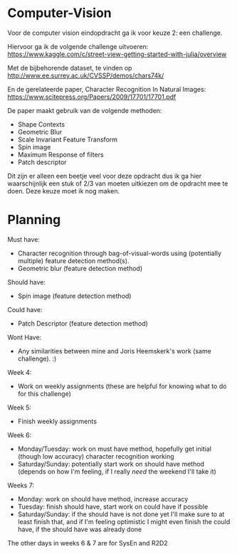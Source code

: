 # Computer-Vision

Voor de computer vision eindopdracht ga ik voor keuze 2: een challenge.

Hiervoor ga ik de volgende challenge uitvoeren: https://www.kaggle.com/c/street-view-getting-started-with-julia/overview

Met de bijbehorende dataset, te vinden op http://www.ee.surrey.ac.uk/CVSSP/demos/chars74k/

En de gerelateerde paper, Character Recognition In Natural Images: https://www.scitepress.org/Papers/2009/17701/17701.pdf

De paper maakt gebruik van de volgende methoden:
- Shape Contexts
- Geometric Blur
- Scale Invariant Feature Transform
- Spin image
- Maximum Response of filters
- Patch descriptor

Dit zijn er alleen een beetje veel voor deze opdracht dus ik ga hier waarschijnlijk een stuk of 2/3 van moeten uitkiezen om de opdracht mee te doen. Deze keuze moet ik nog maken.


# Planning

Must have:
- Character recognition through bag-of-visual-words using (potentially multiple) feature detection method(s).
- Geometric blur (feature detection method)

Should have:
- Spin image (feature detection method)

Could have:
- Patch Descriptor (feature detection method)

Wont Have:
- Any similarities between mine and Joris Heemskerk's work (same challenge). :)

Week 4:
- Work on weekly assignments (these are helpful for knowing what to do for this challenge)

Week 5:
- Finish weekly assignments

Week 6:
- Monday/Tuesday: work on must have method, hopefully get initial (though low accuracy) character recognition working
- Saturday/Sunday: potentially start work on should have method (depends on how I'm feeling, if I really _need_ the weekend I'll take it)

Weeks 7:
- Monday: work on should have method, increase accuracy
- Tuesday: finish should have, start work on could have if possible
- Saturday/Sunday: if the should have is not done yet I'll make sure to at least finish that, and if I'm feeling optimistic I might even finish the could have, if the should have was already done

The other days in weeks 6 & 7 are for SysEn and R2D2
